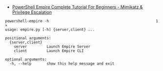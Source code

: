 

- [PowerShell Empire Complete Tutorial For Beginners - Mimikatz & Privilege Escalation](https://www.youtube.com/watch?v=52xkWbDMUUM)


```
powershell-empire -h                                                 1 ⨯
usage: empire.py [-h] {server,client} ...

positional arguments:
  {server,client}
    server         Launch Empire Server
    client         Launch Empire CLI

optional arguments:
  -h, --help       show this help message and exit
                                                                             
```
